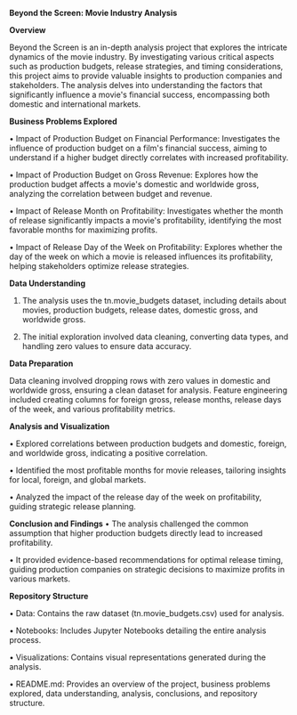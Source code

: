 
**Beyond the Screen: Movie Industry Analysis**

**Overview**

Beyond the Screen is an in-depth analysis project that explores the intricate dynamics of the movie industry. By investigating various critical aspects such as production budgets, release strategies, and timing considerations, this project aims to provide valuable insights to production companies and stakeholders. The analysis delves into understanding the factors that significantly influence a movie's financial success, encompassing both domestic and international markets.

**Business Problems Explored**

•	Impact of Production Budget on Financial Performance: Investigates the influence of production budget on a film's financial success, aiming to understand if a higher budget directly correlates with increased profitability.

•	Impact of Production Budget on Gross Revenue: Explores how the production budget affects a movie's domestic and worldwide gross, analyzing the correlation between budget and revenue.

•	Impact of Release Month on Profitability: Investigates whether the month of release significantly impacts a movie's profitability, identifying the most favorable months for maximizing profits.

•	Impact of Release Day of the Week on Profitability: Explores whether the day of the week on which a movie is released influences its profitability, helping stakeholders optimize release strategies.

**Data Understanding**

1. The analysis uses the tn.movie_budgets dataset, including details about movies, production budgets, release dates, domestic gross, and worldwide gross. 

2. The initial exploration involved data cleaning, converting data types, and handling zero values to ensure data accuracy.

**Data Preparation**

Data cleaning involved dropping rows with zero values in domestic and worldwide gross, ensuring a clean dataset for analysis. 
Feature engineering included creating columns for foreign gross, release months, release days of the week, and various profitability metrics.

**Analysis and Visualization**

•	Explored correlations between production budgets and domestic, foreign, and worldwide gross, indicating a positive correlation.

•	Identified the most profitable months for movie releases, tailoring insights for local, foreign, and global markets.

•	Analyzed the impact of the release day of the week on profitability, guiding strategic release planning.

**Conclusion and Findings**
•	The analysis challenged the common assumption that higher production budgets directly lead to increased profitability. 

•	It provided evidence-based recommendations for optimal release timing, guiding production companies on strategic decisions to maximize profits in various markets.

**Repository Structure**

•	Data: Contains the raw dataset (tn.movie_budgets.csv) used for analysis.

•	Notebooks: Includes Jupyter Notebooks detailing the entire analysis process.

•	Visualizations: Contains visual representations generated during the analysis.

•	README.md: Provides an overview of the project, business problems explored, data understanding, analysis, conclusions, and repository structure.




